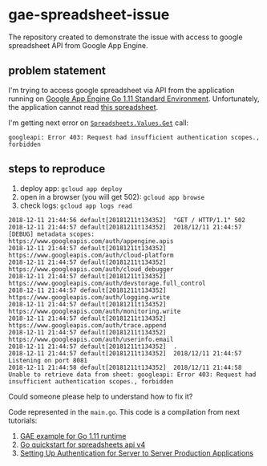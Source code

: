 # gae-spreadsheet-issue

The repository created to demonstrate the issue with access to google spreadsheet API from Google App Engine.

## problem statement

I'm trying to access google spreadsheet via API from the application running on [Google App Engine Go 1.11 Standard Environment](https://cloud.google.com/appengine/docs/standard/go111/).
Unfortunately, the application cannot read [this spreadsheet](https://docs.google.com/spreadsheets/d/1BxiMVs0XRA5nFMdKvBdBZjgmUUqptlbs74OgvE2upms/edit).

I'm getting next error on [`Spreadsheets.Values.Get`](https://godoc.org/google.golang.org/api/sheets/v4#SpreadsheetsValuesService.Get) call:

```
googleapi: Error 403: Request had insufficient authentication scopes., forbidden
```

## steps to reproduce

1) deploy app: ``gcloud app deploy``
2) open in a browser (you will get 502): ``gcloud app browse``
3) check logs: ``gcloud app logs read``

```
2018-12-11 21:44:56 default[20181211t134352]  "GET / HTTP/1.1" 502
2018-12-11 21:44:57 default[20181211t134352]  2018/12/11 21:44:57 [DEBUG] metadata scopes: https://www.googleapis.com/auth/appengine.apis
2018-12-11 21:44:57 default[20181211t134352]  https://www.googleapis.com/auth/cloud-platform
2018-12-11 21:44:57 default[20181211t134352]  https://www.googleapis.com/auth/cloud_debugger
2018-12-11 21:44:57 default[20181211t134352]  https://www.googleapis.com/auth/devstorage.full_control
2018-12-11 21:44:57 default[20181211t134352]  https://www.googleapis.com/auth/logging.write
2018-12-11 21:44:57 default[20181211t134352]  https://www.googleapis.com/auth/monitoring.write
2018-12-11 21:44:57 default[20181211t134352]  https://www.googleapis.com/auth/trace.append
2018-12-11 21:44:57 default[20181211t134352]  https://www.googleapis.com/auth/userinfo.email
2018-12-11 21:44:57 default[20181211t134352]  .
2018-12-11 21:44:57 default[20181211t134352]  2018/12/11 21:44:57 Listening on port 8081
2018-12-11 21:44:58 default[20181211t134352]  2018/12/11 21:44:58 Unable to retrieve data from sheet: googleapi: Error 403: Request had insufficient authentication scopes., forbidden
```

Could someone please help to understand how to fix it?

Code represented in the `main.go`. This code is a compilation from next tutorials:
1) [GAE example for Go 1.11 runtime](https://github.com/GoogleCloudPlatform/golang-samples/blob/master/appengine/go11x/helloworld/helloworld.go)
2) [Go quickstart for spreadsheets api v4](https://developers.google.com/sheets/api/quickstart/go)
3) [Setting Up Authentication for Server to Server Production Applications](https://cloud.google.com/docs/authentication/production#auth-cloud-implicit-go)
